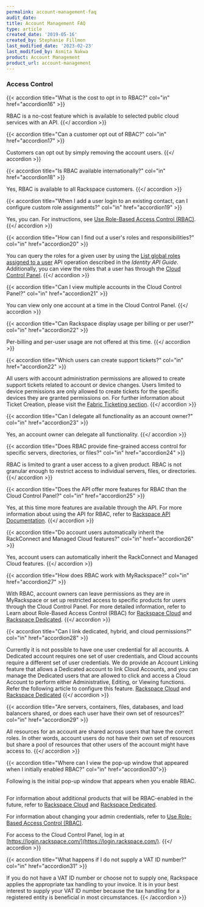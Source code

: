 ```yaml
---
permalink: account-management-faq
audit_date:
title: Account Management FAQ
type: article
created_date: '2019-05-16'
created_by: Stephanie Fillmon
last_modified_date: '2023-02-23'
last_modified_by: Asmita Nakwa
product: Account Management
product_url: account-management
---
```


### Access Control

{{< accordion title="What is the cost to opt in to RBAC?" col="in" href="accordion16" >}}

RBAC is a no-cost feature which is available to selected public cloud services with an API.
{{</ accordion >}}

{{< accordion title="Can a customer opt out of RBAC?" col="in" href="accordion17" >}}

Customers can opt out by simply removing the account users.
{{</ accordion >}}

{{< accordion title="Is RBAC available internationally?" col="in" href="accordion18" >}}

Yes, RBAC is available to all Rackspace customers.
{{</ accordion >}}

{{< accordion title="When I add a user login to an existing contact, can I configure custom role assignments?" col="in" href="accordion19" >}}

Yes, you can. For instructions, see [Use Role-Based Access Control (RBAC)](/support/how-to/use-role-based-access-control-rbac).
{{</ accordion >}}

{{< accordion title="How can I find out a user's roles and responsibilities?" col="in" href="accordion20" >}}

You can query the roles for a given user by using the [List global roles assigned to a user](https://docs.rackspace.com/docs/cloud-identity/v2/api-reference/role-operations/#list-global-roles-assigned-to-a-user) API operation described in the *Identity API Guide*. Additionally, you can view the roles that a user has through the [Cloud Control Panel](https://login.rackspace.com).
{{</ accordion >}}

{{< accordion title="Can I view multiple accounts in the Cloud Control Panel?" col="in" href="accordion21" >}}

You can view only one account at a time in the Cloud Control Panel.
{{</ accordion >}}

{{< accordion title="Can Rackspace display usage per billing or per user?" col="in" href="accordion22" >}}

Per-billing and per-user usage are not offered at this time.
{{</ accordion >}}

{{< accordion title="Which users can create support tickets?" col="in" href="accordion22" >}}

All users with account administration permissions are allowed to create support tickets related to account or device changes. Users limited to device permissions are only allowed to create tickets for the specific devices they are granted permissions on. For further information about Ticket Creation, please visit the [Fabric Ticketing section](https://docs.rackspace.com/support/how-to/fabric-ticketing/).
{{</ accordion >}}

{{< accordion title="Can I delegate all functionality as an account owner?" col="in" href="accordion23" >}}

Yes, an account owner can delegate all functionality.
{{</ accordion >}}

{{< accordion title="Does RBAC provide fine-grained access control for specific servers, directories, or files?" col="in" href="accordion24" >}}

RBAC is limited to grant a user access to a given product. RBAC is not granular enough to restrict access to individual servers, files, or directories.
{{</ accordion >}}

{{< accordion title="Does the API offer more features for RBAC than the Cloud Control Panel?" col="in" href="accordion25" >}}

Yes, at this time more features are available through the API. For more information about using the API for RBAC, refer to [Rackspace API Documentation](https://docs.rackspace.com/docs/).
{{</ accordion >}}

{{< accordion title="Do account users automatically inherit the RackConnect and Managed Cloud features?" col="in" href="accordion26" >}}

Yes, account users can automatically inherit the RackConnect and Managed Cloud features.
{{</ accordion >}}

{{< accordion title="How does RBAC work with MyRackspace?" col="in" href="accordion27" >}}

With RBAC, account owners can leave permissions as they are in MyRackspace or set up restricted access to specific products for users through the Cloud Control Panel. For more detailed information, refer to Learn about Role-Based Access Control (RBAC) for [Rackspace Cloud](/support/how-to/overview-role-based-access-control-rbac-cloud/) and [Rackspace Dedicated](/support/how-to/overview-role-based-access-control-rbac-dedicated/).
{{</ accordion >}}

{{< accordion title="Can I link dedicated, hybrid, and cloud permissions?" col="in" href="accordion28" >}}

Currently it is not possible to have one user credential for all accounts. A Dedicated account requires one set of user credentials, and Cloud accounts require a different set of user credentials. We do provide an Account Linking feature that allows a Dedicated account to link Cloud Accounts, and you can manage the Dedicated users that are allowed to click and access a Cloud Account to perform either Administrative, Editing, or Viewing functions. Refer the following article to configure this feature.
[Rackspace Cloud](/support/how-to/overview-role-based-access-control-rbac-cloud/) and [Rackspace Dedicated](/support/how-to/overview-role-based-access-control-rbac-dedicated/)
{{</ accordion >}}

{{< accordion title="Are servers, containers, files, databases, and load balancers shared, or does each user have their own set of resources?" col="in" href="accordion29" >}}

All resources for an account are shared across users that have the correct roles. In other words, account users do not have their own set of resources but share a pool of resources that other users of the account might have access to.
{{</ accordion >}}

{{< accordion title="Where can I view the pop-up window that appeared when I initially enabled RBAC?" col="in" href="accordion30">}}

Following is the initial pop-up window that appears when you enable RBAC.

<img class="fig-img" src="/support/how-to/account-management-faq/RBAC.png" alt="">

For information about additional products that will be RBAC-enabled in the future, refer to [Rackspace Cloud](/support/how-to/overview-role-based-access-control-rbac-cloud) and [Rackspace Dedicated](/support/how-to/overview-role-based-access-control-rbac-dedicated).

For information about changing your admin credentials, refer to [Use Role-Based Access Control (RBAC)](/support/how-to/use-role-based-access-control-rbac).

For access to the Cloud Control Panel, log in at [https://login.rackspace.com/](https://login.rackspace.com/).
{{</ accordion >}}

{{< accordion title="What happens if I do not supply a VAT ID number?" col="in" href="accordion31" >}}

If you do not have a VAT ID number or choose not to supply one, Rackspace applies the appropriate tax handling to your invoice. It is in your best interest to supply your VAT ID number because the tax handling for a registered entity is beneficial in most circumstances.
{{< /accordion >}}
